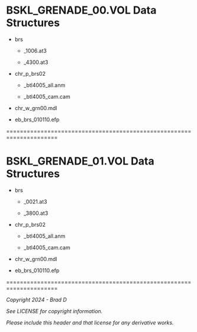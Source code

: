 # BSKL_GRENADE_00.VOL Data Structures

* brs

	* _1006.at3

	* _4300.at3

* chr_p_brs02

	* _btl4005_all.anm

	* _btl4005_cam.cam

* chr_w_grn00.mdl

* eb_brs_010110.efp

=====================================================================
# BSKL_GRENADE_01.VOL Data Structures

* brs

	* _0021.at3

	* _3800.at3

* chr_p_brs02

	* _btl4005_all.anm

	* _btl4005_cam.cam

* chr_w_grn00.mdl

* eb_brs_010110.efp

=====================================================================

*Copyright 2024 - Brad D*

*See LICENSE for copyright information.*

*Please include this header and that license for any derivative works.*